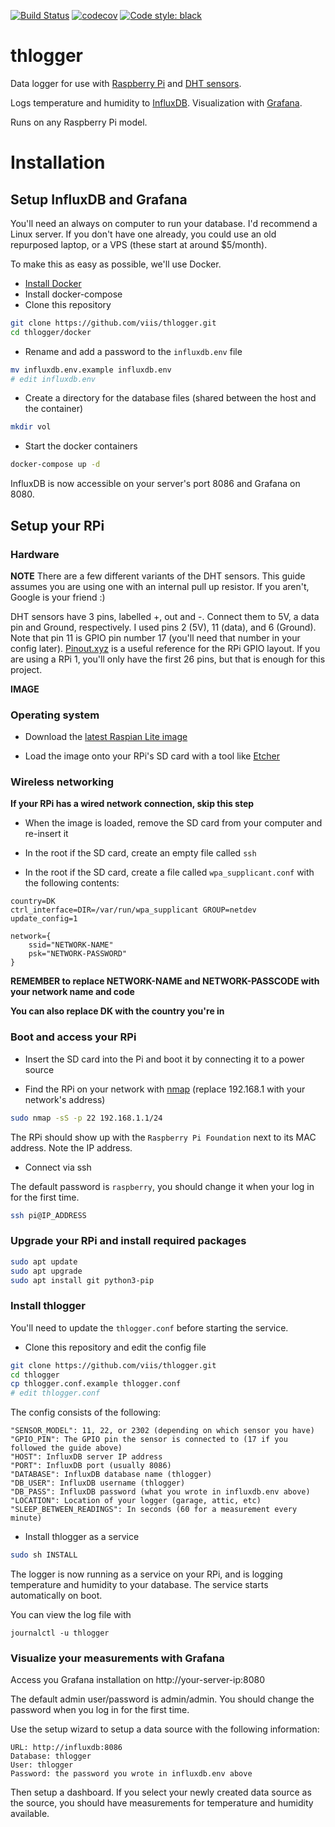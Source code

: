 [![Build Status](https://travis-ci.com/viis/thlogger.svg?branch=master)](https://travis-ci.com/viis/thlogger)
[![codecov](https://codecov.io/gh/viis/thlogger/branch/master/graph/badge.svg)](https://codecov.io/gh/viis/thlogger)
[![Code style: black](https://img.shields.io/badge/code%20style-black-000000.svg)](https://github.com/ambv/black)

# thlogger
Data logger for use with [Raspberry Pi](https://www.raspberrypi.org)
and [DHT sensors](https://learn.adafruit.com/dht/overview).

Logs temperature and humidity to [InfluxDB](https://github.com/influxdata/influxdb). Visualization with
[Grafana](https://grafana.com).

Runs on any Raspberry Pi model.

# Installation

## Setup InfluxDB and Grafana

You'll need an always on computer to run your database. I'd recommend a Linux server. If you don't have one already,
you could use an old repurposed laptop, or a VPS (these start at around $5/month).

To make this as easy as possible, we'll use Docker.

* [Install Docker](https://docs.docker.com/install/#supported-platforms)
* Install docker-compose
* Clone this repository

```bash
git clone https://github.com/viis/thlogger.git
cd thlogger/docker
```

* Rename and add a password to the `influxdb.env` file

```bash
mv influxdb.env.example influxdb.env
# edit influxdb.env
```

* Create a directory for the database files (shared between the host and the container)

```bash
mkdir vol
```

* Start the docker containers

```bash
docker-compose up -d
```

InfluxDB is now accessible on your server's port 8086 and Grafana on 8080.

## Setup your RPi

### Hardware

**NOTE** There are a few different variants of the DHT sensors. This guide assumes you are using one with an internal
pull up resistor. If you aren't, Google is your friend :)

DHT sensors have 3 pins, labelled +, out and -. Connect them to 5V, a data pin and Ground, respectively. I used pins
2 (5V), 11 (data), and 6 (Ground). Note that pin 11 is GPIO pin number 17 (you'll need that number in your config
later). [Pinout.xyz](https://pinout.xyz) is a useful reference for the RPi GPIO layout. If you are using a RPi 1,
you'll only have the first 26 pins, but that is enough for this project.

**IMAGE**

### Operating system

* Download the [latest Raspian Lite image](https://downloads.raspberrypi.org/raspbian_lite_latest)

* Load the image onto your RPi's SD card with a tool like [Etcher](https://www.balena.io/etcher/)

### Wireless networking

**If your RPi has a wired network connection, skip this step**

* When the image is loaded, remove the SD card from your computer and re-insert it

* In the root if the SD card, create an empty file called `ssh`

* In the root if the SD card, create a file called `wpa_supplicant.conf` with the following contents:

```
country=DK
ctrl_interface=DIR=/var/run/wpa_supplicant GROUP=netdev
update_config=1

network={
    ssid="NETWORK-NAME"
    psk="NETWORK-PASSWORD"
}
```

**REMEMBER to replace NETWORK-NAME and NETWORK-PASSCODE with your network name and code**

**You can also replace DK with the country you're in**

### Boot and access your RPi

* Insert the SD card into the Pi and boot it by connecting it to a power source

* Find the RPi on your network with [nmap](https://nmap.org/download.html) (replace 192.168.1 with your network's
address)

```bash
sudo nmap -sS -p 22 192.168.1.1/24
```

The RPi should show up with the `Raspberry Pi Foundation` next to its MAC address. Note the IP address.

* Connect via ssh

The default password is `raspberry`, you should change it when your log in for the first time.

```bash
ssh pi@IP_ADDRESS
```

### Upgrade your RPi and install required packages

```bash
sudo apt update
sudo apt upgrade
sudo apt install git python3-pip
```

### Install thlogger

You'll need to update the `thlogger.conf` before starting the service.


* Clone this repository and edit the config file

```bash
git clone https://github.com/viis/thlogger.git
cd thlogger
cp thlogger.conf.example thlogger.conf
# edit thlogger.conf
```

The config consists of the following:

```
"SENSOR_MODEL": 11, 22, or 2302 (depending on which sensor you have)
"GPIO_PIN": The GPIO pin the sensor is connected to (17 if you followed the guide above)
"HOST": InfluxDB server IP address
"PORT": InfluxDB port (usually 8086)
"DATABASE": InfluxDB database name (thlogger)
"DB_USER": InfluxDB username (thlogger)
"DB_PASS": InfluxDB password (what you wrote in influxdb.env above)
"LOCATION": Location of your logger (garage, attic, etc)
"SLEEP_BETWEEN_READINGS": In seconds (60 for a measurement every minute)
```

* Install thlogger as a service

```bash
sudo sh INSTALL
```

The logger is now running as a service on your RPi, and is logging temperature and humidity to your database. The
service starts automatically on boot.

You can view the log file with

```
journalctl -u thlogger
```

### Visualize your measurements with Grafana

Access you Grafana installation on http://your-server-ip:8080

The default admin user/password is admin/admin. You should change the password when you log in for the first time.

Use the setup wizard to setup a data source with the following information:

```
URL: http://influxdb:8086
Database: thlogger
User: thlogger
Password: the password you wrote in influxdb.env above
```

Then setup a dashboard. If you select your newly created data source as the source, you should have measurements for
temperature and humidity available.
